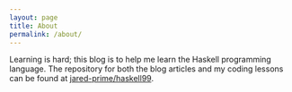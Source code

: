 ```yaml
---
layout: page
title: About
permalink: /about/
---
```


Learning is hard; this blog is to help me learn the Haskell programming language. The repository for both the blog articles and my coding lessons can be found at [jared-prime/haskell99](github.com/jared-prime/haskell99).
